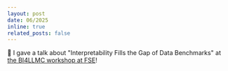 ```yaml
---
layout: post
date: 06/2025
inline: true
related_posts: false
---
```


:loudspeaker: I gave a talk about "Interpretability Fills the Gap of Data Benchmarks" at <a href="https://bi4llmc25.github.io/">the BI4LLMC workshop at FSE</a>! 